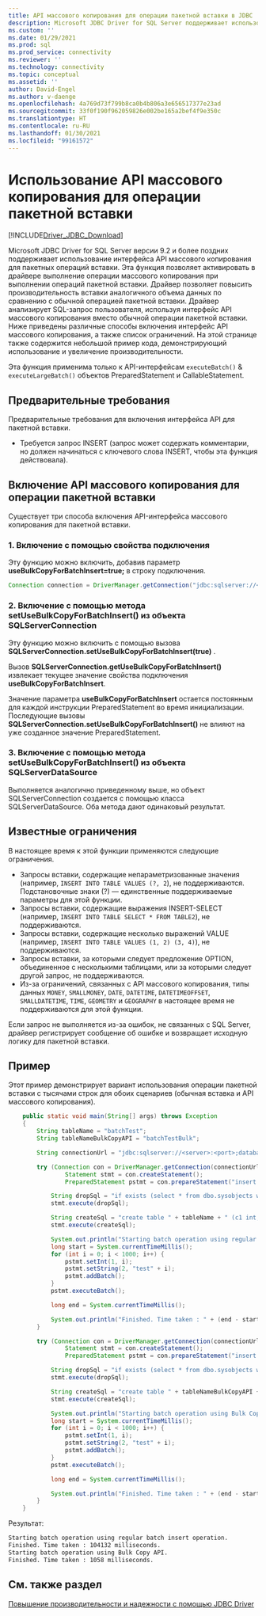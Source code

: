 ```yaml
---
title: API массового копирования для операции пакетной вставки в JDBC
description: Microsoft JDBC Driver for SQL Server поддерживает использование массового копирования для пакетных операций вставки, что позволяет быстрее загружать данные в базу данных.
ms.custom: ''
ms.date: 01/29/2021
ms.prod: sql
ms.prod_service: connectivity
ms.reviewer: ''
ms.technology: connectivity
ms.topic: conceptual
ms.assetid: ''
author: David-Engel
ms.author: v-daenge
ms.openlocfilehash: 4a769d73f799b8ca0b4b806a3e656517377e23ad
ms.sourcegitcommit: 33f0f190f962059826e002be165a2bef4f9e350c
ms.translationtype: HT
ms.contentlocale: ru-RU
ms.lasthandoff: 01/30/2021
ms.locfileid: "99161572"
---
```

# <a name="using-bulk-copy-api-for-batch-insert-operation"></a>Использование API массового копирования для операции пакетной вставки

[!INCLUDE[Driver_JDBC_Download](../../includes/driver_jdbc_download.md)]

Microsoft JDBC Driver for SQL Server версии 9.2 и более поздних поддерживает использование интерфейса API массового копирования для пакетных операций вставки. Эта функция позволяет активировать в драйвере выполнение операции массового копирования при выполнении операций пакетной вставки. Драйвер позволяет повысить производительность вставки аналогичного объема данных по сравнению с обычной операцией пакетной вставки. Драйвер анализирует SQL-запрос пользователя, используя интерфейс API массового копирования вместо обычной операции пакетной вставки. Ниже приведены различные способы включения интерфейс API массового копирования, а также список ограничений. На этой странице также содержится небольшой пример кода, демонстрирующий использование и увеличение производительности.

Эта функция применима только к API-интерфейсам `executeBatch()` & `executeLargeBatch()` объектов PreparedStatement и CallableStatement.

## <a name="prerequisites"></a>Предварительные требования

Предварительные требования для включения интерфейса API для пакетной вставки.

* Требуется запрос INSERT (запрос может содержать комментарии, но должен начинаться с ключевого слова INSERT, чтобы эта функция действовала).

## <a name="enabling-bulk-copy-api-for-batch-insert"></a>Включение API массового копирования для операции пакетной вставки

Существует три способа включения API-интерфейса массового копирования для пакетной вставки.

### <a name="1-enabling-with-connection-property"></a>1. Включение с помощью свойства подключения

Эту функцию можно включить, добавив параметр **useBulkCopyForBatchInsert=true;** в строку подключения.

```java
Connection connection = DriverManager.getConnection("jdbc:sqlserver://<server>:<port>;userName=<user>;password=<password>;database=<database>;useBulkCopyForBatchInsert=true;");
```

### <a name="2-enabling-with-setusebulkcopyforbatchinsert-method-from-sqlserverconnection-object"></a>2. Включение с помощью метода setUseBulkCopyForBatchInsert() из объекта SQLServerConnection

Эту функцию можно включить с помощью вызова **SQLServerConnection.setUseBulkCopyForBatchInsert(true)** .

Вызов **SQLServerConnection.getUseBulkCopyForBatchInsert()** извлекает текущее значение свойства подключения **useBulkCopyForBatchInsert**.

Значение параметра **useBulkCopyForBatchInsert** остается постоянным для каждой инструкции PreparedStatement во время инициализации. Последующие вызовы **SQLServerConnection.setUseBulkCopyForBatchInsert()** не влияют на уже созданное значение PreparedStatement.

### <a name="3-enabling-with-setusebulkcopyforbatchinsert-method-from-sqlserverdatasource-object"></a>3. Включение с помощью метода setUseBulkCopyForBatchInsert() из объекта SQLServerDataSource

Выполняется аналогично приведенному выше, но объект SQLServerConnection создается с помощью класса SQLServerDataSource. Оба метода дают одинаковый результат.

## <a name="known-limitations"></a>Известные ограничения

В настоящее время к этой функции применяются следующие ограничения.

* Запросы вставки, содержащие непараметризованные значения (например, `INSERT INTO TABLE VALUES (?, 2`), не поддерживаются. Подстановочные знаки (?) — единственные поддерживаемые параметры для этой функции.
* Запросы вставки, содержащие выражения INSERT-SELECT (например, `INSERT INTO TABLE SELECT * FROM TABLE2`), не поддерживаются.
* Запросы вставки, содержащие несколько выражений VALUE (например, `INSERT INTO TABLE VALUES (1, 2) (3, 4)`), не поддерживаются.
* Запросы вставки, за которыми следует предложение OPTION, объединенное с несколькими таблицами, или за которыми следует другой запрос, не поддерживаются.
* Из-за ограничений, связанных с API массового копирования, типы данных `MONEY`, `SMALLMONEY`, `DATE`, `DATETIME`, `DATETIMEOFFSET`, `SMALLDATETIME`, `TIME`, `GEOMETRY` и `GEOGRAPHY` в настоящее время не поддерживаются для этой функции.

Если запрос не выполняется из-за ошибок, не связанных с SQL Server, драйвер регистрирует сообщение об ошибке и возвращает исходную логику для пакетной вставки.

## <a name="example"></a>Пример

Этот пример демонстрирует вариант использования операции пакетной вставки с тысячами строк для обоих сценариев (обычная вставка и API массового копирования).

```java
    public static void main(String[] args) throws Exception
    {
        String tableName = "batchTest";
        String tableNameBulkCopyAPI = "batchTestBulk";

        String connectionUrl = "jdbc:sqlserver://<server>:<port>;databaseName=<database>;user=<user>;password=<password>";

        try (Connection con = DriverManager.getConnection(connectionUrl);
                Statement stmt = con.createStatement();
                PreparedStatement pstmt = con.prepareStatement("insert into " + tableName + " values (?, ?)");) {

            String dropSql = "if exists (select * from dbo.sysobjects where id = object_id(N'[dbo].[" + tableName + "]') and OBJECTPROPERTY(id, N'IsUserTable') = 1) DROP TABLE [" + tableName + "]";
            stmt.execute(dropSql);

            String createSql = "create table " + tableName + " (c1 int, c2 varchar(20))";
            stmt.execute(createSql);

            System.out.println("Starting batch operation using regular batch insert operation.");
            long start = System.currentTimeMillis();
            for (int i = 0; i < 1000; i++) {
                pstmt.setInt(1, i);
                pstmt.setString(2, "test" + i);
                pstmt.addBatch();
            }
            pstmt.executeBatch();

            long end = System.currentTimeMillis();

            System.out.println("Finished. Time taken : " + (end - start) + " milliseconds.");
        }

        try (Connection con = DriverManager.getConnection(connectionUrl + ";useBulkCopyForBatchInsert=true");
                Statement stmt = con.createStatement();
                PreparedStatement pstmt = con.prepareStatement("insert into " + tableNameBulkCopyAPI + " values (?, ?)");) {

            String dropSql = "if exists (select * from dbo.sysobjects where id = object_id(N'[dbo].[" + tableNameBulkCopyAPI + "]') and OBJECTPROPERTY(id, N'IsUserTable') = 1) DROP TABLE [" + tableNameBulkCopyAPI + "]";
            stmt.execute(dropSql);

            String createSql = "create table " + tableNameBulkCopyAPI + " (c1 int, c2 varchar(20))";
            stmt.execute(createSql);

            System.out.println("Starting batch operation using Bulk Copy API.");
            long start = System.currentTimeMillis();
            for (int i = 0; i < 1000; i++) {
                pstmt.setInt(1, i);
                pstmt.setString(2, "test" + i);
                pstmt.addBatch();
            }
            pstmt.executeBatch();

            long end = System.currentTimeMillis();

            System.out.println("Finished. Time taken : " + (end - start) + " milliseconds.");
        }
    }
```

Результат:

```bash
Starting batch operation using regular batch insert operation.
Finished. Time taken : 104132 milliseconds.
Starting batch operation using Bulk Copy API.
Finished. Time taken : 1058 milliseconds.
```

## <a name="see-also"></a>См. также раздел

[Повышение производительности и надежности с помощью JDBC Driver](improving-performance-and-reliability-with-the-jdbc-driver.md)
